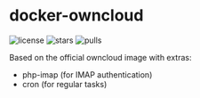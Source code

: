 # docker-owncloud
![license](https://img.shields.io/github/license/sesceu/docker-owncloud.svg "license")
![stars](https://img.shields.io/docker/stars/sesceu/docker-owncloud.svg "stars")
![pulls](https://img.shields.io/docker/pulls/sesceu/docker-owncloud.svg "pulls")

Based on the official owncloud image with extras:
* php-imap (for IMAP authentication)
* cron (for regular tasks)
